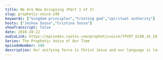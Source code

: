 ```yaml
---
title: We Are Now Occupying (Part 1 of 2)
slug: prophetic-voice-248
keywords: ["kingdom principles","trusting god","spiritual authority"]
hosts: ["Joshua Sosso","Cristina Sosso"]
showTranscript: false
date: 2016-10-22
audioLink: https://episodes.castos.com/propheticvoice/TPVOT_E248_16_10_22-23_We_Are_Now_Occupying.mp3
Series: The Prophetic Voice of Our Time
episodeNumber: 248
description: Our unifying force is Christ Jesus and our language is love. As we follow what God is telling us, we are walking in the Truth above the facts and bringing His kingdom wherever He sends us.
---
```

